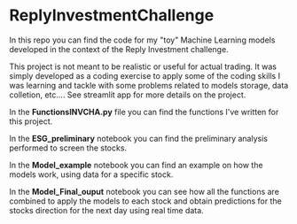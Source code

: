 # ReplyInvestmentChallenge

In this repo you can find the code for my "toy" Machine Learning models developed in the context of the Reply Investment challenge.

This project is not meant to be realistic or useful for actual trading. It was simply developed as a coding exercise to apply some of the coding skills I was learning and tackle with some problems related to models storage, data colletion, etc....
See streamlit app for more details on the project.

In the **FunctionsINVCHA.py** file you can find the functions I've written for this project.

In the **ESG_preliminary** notebook you can find the preliminary analysis performed to screen the stocks.

In the **Model_example** notebook you can find an example on how the models work, using data for a specific stock.

In the **Model_Final_ouput** notebook you can see how all the functions are combined to apply the models to each stock and obtain predictions for the stocks direction for the next day using real time data.
